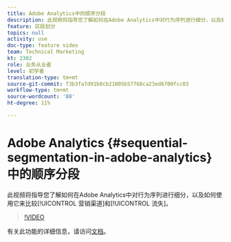 ```yaml
---
title: Adobe Analytics中的顺序分段
description: 此视频将指导您了解如何在Adobe Analytics中对行为序列进行细分，以及如何使用这些序列比较营销渠道和流失。
feature: 区段划分
topics: null
activity: use
doc-type: feature video
team: Technical Marketing
kt: 2302
role: 业务从业者
level: 初学者
translation-type: tm+mt
source-git-commit: f3b3fa7d91b0cb21005b57768ca23ed6700fcc03
workflow-type: tm+mt
source-wordcount: '88'
ht-degree: 11%

---
```



# Adobe Analytics {#sequential-segmentation-in-adobe-analytics}中的顺序分段

此视频将指导您了解如何在Adobe Analytics中对行为序列进行细分，以及如何使用它来比较[!UICONTROL 营销渠道]和[!UICONTROL 流失]。

>[!VIDEO](https://video.tv.adobe.com/v/25405/?quality=12)

有关此功能的详细信息，请访问[文档](https://marketing.adobe.com/resources/help/en_US/analytics/segment/index.html?f=seg_build_ui)。
